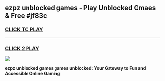 
## ezpz unblocked games - Play Unblocked Gmaes & Free #jf83c
<h3>
<a href="https://premium.freeplayer.one?title=ezpz_unblocked_games&ref=03M">CLICK TO PLAY</a></h3>
<hr>

<h3>
<a href="https://premium.freeplayer.one?title=ezpz_unblocked_games&ref=03M">CLICK 2 PLAY</a>
  
</h3>

<a href="https://premium.freeplayer.one?title=ezpz_unblocked_games&ref=03M"><img src="https://clearcache.store/games.png"></a>


**ezpz unblocked games games unblocked: Your Gateway to Fun and Accessible Online Gaming**
